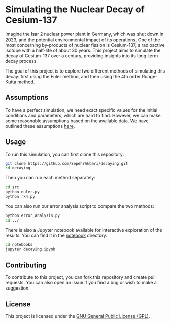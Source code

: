 # Simulating the Nuclear Decay of Cesium-137

Imagine the Isar 2 nuclear power plant in Germany, which was shut down in 2023, and the potential environmental impact of its operations. One of the most concerning by-products of nuclear fission is Cesium-137, a radioactive isotope with a half-life of about 30 years. This project aims to simulate the decay of Cesium-137 over a century, providing insights into its long-term decay process.

The goal of this project is to explore two different methods of simulating this decay: first using the Euler method, and then using the 4th order Runge-Kutta method.

## Assumptions

To have a perfect simulation, we need exact specific values for the initial conditions and parameters, which are hard to find. However, we can make some reasonable assumptions based on the available data. We have outlined these assumptions [here](/assumptions/assumptions.md).

## Usage

To run this simulation, you can first clone this repository:

```bash
git clone https://github.com/SepehrAkbari/decaying.git
cd decaying
```

Then you can run each method separately:

```bash
cd src
python euler.py
python rk4.py
```

You can also run our error analysis script to compare the two methods:

```bash
python error_analysis.py
cd ../
```

There is also a Jupyter notebook available for interactive exploration of the results. You can find it in the [notebook](/notebook/decaying.ipynb) directory.

```bash
cd notebooks
jupyter decaying.ipynb
```

## Contributing

To contribute to this project, you can fork this repository and create pull requests. You can also open an issue if you find a bug or wish to make a suggestion.

## License

This project is licensed under the [GNU General Public License (GPL)](LICENSE).